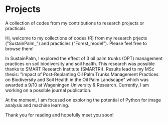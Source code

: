 # Projects
A collection of codes from my contributions to research projects or practicals

Hi, welcome to my collections of codes (R) from my research prjects ("SustainPalm_") and practicles ("Forest_model"). Please feel free to browse them!

In SustainPalm, I explored the effect of 3 oil palm trunks (OPT) management practices on soil biodiversity and soil health. This research was possible thanks to SMART Research Institute (SMARTRI).
Results lead to my MSc thesis: "Impact of Post-Replanting Oil Palm Trunks Management Practices on Biodiversity and Soil Health in the Oil Palm Landscape" which was awarded a 9/10 at Wageningen University & Research. Currently, I am working on a possible journal publication.

At the moment, I am focused on exploring the potential of Python for image analysis and machine learning. 

Thank you for reading and hopefully meet you soon!
